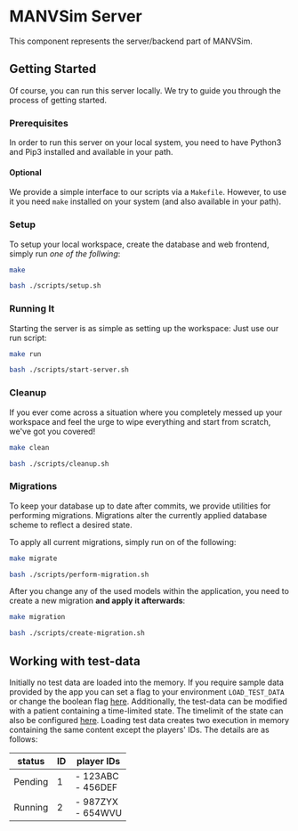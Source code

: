 # MANVSim Server

This component represents the server/backend part of MANVSim.

## Getting Started

Of course, you can run this server locally. We try to guide you through the process of getting started.

### Prerequisites

In order to run this server on your local system, you need to have Python3 and Pip3 installed and available in your path.

#### Optional

We provide a simple interface to our scripts via a `Makefile`. However, to use it you need `make` installed on your system (and also available in your path).

### Setup

To setup your local workspace, create the database and web frontend, simply run _one of the follwing_:

```bash
make
```

```bash
bash ./scripts/setup.sh
```

### Running It

Starting the server is as simple as setting up the workspace: Just use our run script:

```bash
make run
```

```bash
bash ./scripts/start-server.sh
```

### Cleanup

If you ever come across a situation where you completely messed up your workspace and feel the urge to wipe everything and start from scratch, we've got you covered!

```bash
make clean
```

```bash
bash ./scripts/cleanup.sh
```

### Migrations

To keep your database up to date after commits, we provide utilities for performing migrations. Migrations alter the currently applied database scheme to reflect a desired state.

To apply all current migrations, simply run on of the following:

```bash
make migrate
```

```bash
bash ./scripts/perform-migration.sh
```

After you change any of the used models within the application, you need to create a new migration **and apply it afterwards**:

```bash
make migration
```

```bash
bash ./scripts/create-migration.sh
```

## Working with test-data
Initially no test data are loaded into the memory. If you require sample data provided by the app you can set a 
flag to your environment `LOAD_TEST_DATA` or change the boolean flag [here](vars.py). Additionally, the test-data can
be modified with a patient containing a time-limited state. The timelimit of the state can also be configured [here](vars.py).
Loading test data creates two execution in memory containing the same content except the players' IDs. The details 
are as follows:

| status  | ID | player IDs            |
|---------|----|-----------------------| 
| Pending | 1  | - 123ABC<br/>- 456DEF |
| Running | 2  | - 987ZYX<br/>- 654WVU |

